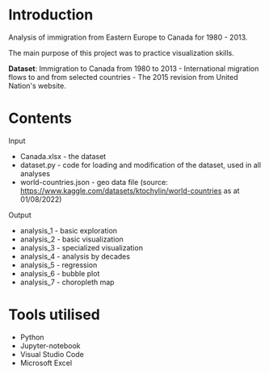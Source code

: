 # Introduction

Analysis of immigration from Eastern Europe to Canada for 1980 - 2013.

The main purpose of this project was to practice visualization skills.

**Dataset**: Immigration to Canada from 1980 to 2013 - International migration flows to and from selected countries - The 2015 revision from United Nation's website.

# Contents

Input
- Canada.xlsx - the dataset
- dataset.py - code for loading and modification of the dataset, used in all analyses
- world-countries.json - geo data file (source: https://www.kaggle.com/datasets/ktochylin/world-countries as at 01/08/2022)

Output
- analysis_1 - basic exploration
- analysis_2 - basic visualization
- analysis_3 - specialized visualization
- analysis_4 - analysis by decades
- analysis_5 - regression
- analysis_6 - bubble plot
- analysis_7 - choropleth map

# Tools utilised
- Python
- Jupyter-notebook
- Visual Studio Code
- Microsoft Excel
